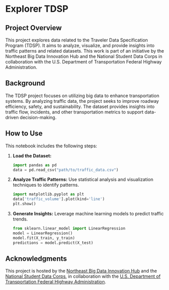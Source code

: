# Explorer TDSP

## Project Overview
This project explores data related to the Traveler Data Specification Program (TDSP). It aims to analyze, visualize, and provide insights into traffic patterns and related datasets. This work is part of an initiative by the Northeast Big Data Innovation Hub and the National Student Data Corps in collaboration with the U.S. Department of Transportation Federal Highway Administration.

## Background
The TDSP project focuses on utilizing big data to enhance transportation systems. By analyzing traffic data, the project seeks to improve roadway efficiency, safety, and sustainability. The dataset provides insights into traffic flow, incidents, and other transportation metrics to support data-driven decision-making.

## How to Use
This notebook includes the following steps:

1. **Load the Dataset:**
   ```python
   import pandas as pd
   data = pd.read_csv("path/to/traffic_data.csv")
   ```

2. **Analyze Traffic Patterns:**
   Use statistical analysis and visualization techniques to identify patterns.
   ```python
   import matplotlib.pyplot as plt
   data['traffic_volume'].plot(kind='line')
   plt.show()
   ```

3. **Generate Insights:**
   Leverage machine learning models to predict traffic trends.
   ```python
   from sklearn.linear_model import LinearRegression
   model = LinearRegression()
   model.fit(X_train, y_train)
   predictions = model.predict(X_test)
   ```

## Acknowledgments
This project is hosted by the [Northeast Big Data Innovation Hub](https://nebigdatahub.org/about) and the [National Student Data Corps](https://nebigdatahub.org/nsdc), in collaboration with the [U.S. Department of Transportation Federal Highway Administration](https://highways.dot.gov/).
